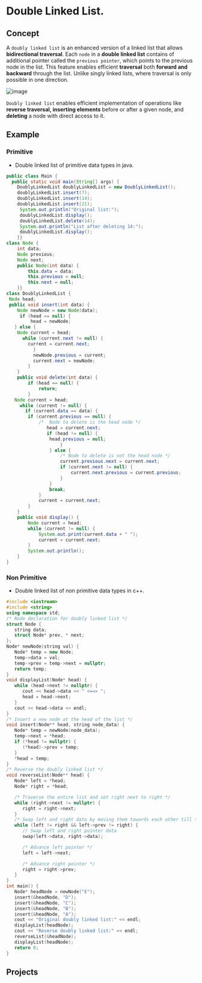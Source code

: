 # Double Linked List.
## Concept

A `doubly linked list` is an enhanced version of a linked list that allows **bidirectional traversal**. Each `node` in a **double linked list** contains of additional pointer called the `previous pointer`, which points to the previous node in the list. This feature enables efficient **traversal** both **forward and backward** through the list. Unlike singly linked lists, where traversal is only possible in one direction.

![image](https://github.com/SAFCSP-Team/data-structures-and-algorithms-bootcamp/assets/148945652/3a9688d3-045c-410f-8342-f656c95ce870)

 `Doubly linked list` enables efficient implementation of operations like **reverse traversal, 
  inserting elements** before or after a given node, and **deleting** a node with direct access to it.
   
## Example 

### Primitive 
* Double linked list of primitive data types in java.
```java
public class Main {
  public static void main(String[] args) {
    DoublyLinkedList doublyLinkedList = new DoublyLinkedList();
    doublyLinkedList.insert(7);
    doublyLinkedList.insert(14);
    doublyLinkedList.insert(21);
     System.out.println("Original list:");
     doublyLinkedList.display();
     doublyLinkedList.delete(14);
     System.out.println("List after deleting 14:");
     doublyLinkedList.display();
    }}
class Node {
    int data;
    Node previous;
    Node next;
    public Node(int data) {
        this.data = data;
        this.previous = null;
        this.next = null;
    }}
class DoublyLinkedList {
 Node head;
 public void insert(int data) {
    Node newNode = new Node(data);
     if (head == null) {
         head = newNode;
   } else {
    Node current = head;
      while (current.next != null) {
        current = current.next;
          }
          newNode.previous = current;
          current.next = newNode;
        }
    }
    public void delete(int data) {
        if (head == null) {
            return;
        }
   Node current = head;
     while (current != null) {
       if (current.data == data) {
        if (current.previous == null) {
            /*  Node to delete is the head node */
               head = current.next;
               if (head != null) {
                head.previous = null;
                    }
                } else {
                    /* Node to delete is not the head node */
                    current.previous.next = current.next;
                    if (current.next != null) {
                        current.next.previous = current.previous;
                    }
                }
                break;
            }
            current = current.next;
        }
    }
    public void display() {
        Node current = head;
        while (current != null) {
            System.out.print(current.data + " ");
            current = current.next;
        }
        System.out.println();
    }
}
```
### Non Primitive
* Double linked list of non primitive data types in c++.
```c++
#include <iostream>
#include <string>
using namespace std;
/* Node declaration for doubly linked list */
struct Node {
   string data;
   struct Node* prev, * next;
};
Node* newNode(string val) {
   Node* temp = new Node;
   temp->data = val;
   temp->prev = temp->next = nullptr;
   return temp;
}
void displayList(Node* head) {
   while (head->next != nullptr) {
      cout << head->data << " <==> ";
      head = head->next;
   }
   cout << head->data << endl;
}
/* Insert a new node at the head of the list */
void insert(Node** head, string node_data) {
   Node* temp = newNode(node_data);
   temp->next = *head;
   if (*head != nullptr) {
      (*head)->prev = temp;
   }
   *head = temp;
}
/* Reverse the doubly linked list */
void reverseList(Node** head) {
   Node* left = *head;
   Node* right = *head;

   /* Traverse the entire list and set right next to right */
   while (right->next != nullptr) {
      right = right->next;
   }
   /* Swap left and right data by moving them towards each other till they meet or cross */
   while (left != right && left->prev != right) {
      // Swap left and right pointer data
      swap(left->data, right->data);

      /* Advance left pointer */
      left = left->next;

      /* Advance right pointer */
      right = right->prev;
   }
}
int main() {
   Node* headNode = newNode("E");
   insert(&headNode, "D");
   insert(&headNode, "C");
   insert(&headNode, "B");
   insert(&headNode, "A");
   cout << "Original doubly linked list:" << endl;
   displayList(headNode);
   cout << "Reverse doubly linked list:" << endl;
   reverseList(&headNode);
   displayList(headNode);
   return 0;
}
```
## Projects

